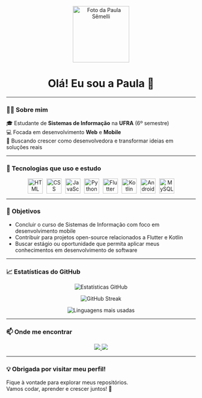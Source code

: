 <p align="center">
  <img src="https://github.com/semellicodes.png" width="150" alt="Foto da Paula Sêmelli"/>
</p>

<h1 align="center">Olá! Eu sou a Paula 👋</h1>


---

### 👩‍💻 Sobre mim

🎓 Estudante de **Sistemas de Informação** na **UFRA** (6º semestre)  
💻 Focada em desenvolvimento **Web** e **Mobile**  
🚀 Buscando crescer como desenvolvedora e transformar ideias em soluções reais  

---

### 🧠 Tecnologias que uso e estudo

<div align="center" style="display: flex; flex-wrap: wrap; gap: 10px; justify-content: center;">
  <img src="https://cdn.jsdelivr.net/gh/devicons/devicon/icons/html5/html5-original.svg" width="40" alt="HTML" />
  <img src="https://cdn.jsdelivr.net/gh/devicons/devicon/icons/css3/css3-original.svg" width="40" alt="CSS" />
  <img src="https://cdn.jsdelivr.net/gh/devicons/devicon/icons/javascript/javascript-original.svg" width="40" alt="JavaScript" />
  <img src="https://cdn.jsdelivr.net/gh/devicons/devicon/icons/python/python-original.svg" width="40" alt="Python" />
  <img src="https://cdn.jsdelivr.net/gh/devicons/devicon/icons/flutter/flutter-original.svg" width="40" alt="Flutter" />
  <img src="https://cdn.jsdelivr.net/gh/devicons/devicon/icons/kotlin/kotlin-original.svg" width="40" alt="Kotlin" />
  <img src="https://cdn.jsdelivr.net/gh/devicons/devicon/icons/android/android-original.svg" width="40" alt="Android" />
  <img src="https://cdn.jsdelivr.net/gh/devicons/devicon/icons/mysql/mysql-original.svg" width="40" alt="MySQL" />
</div>

---

### 🎯 Objetivos

- Concluir o curso de Sistemas de Informação com foco em desenvolvimento mobile  
- Contribuir para projetos open-source relacionados a Flutter e Kotlin  
- Buscar estágio ou oportunidade que permita aplicar meus conhecimentos em desenvolvimento de software  

---

### 📈 Estatísticas do GitHub

<p align="center">
  <img src="https://github-readme-stats.vercel.app/api?username=semellicodes&show_icons=true&theme=dracula&locale=pt-br" alt="Estatísticas GitHub" />
</p>

<p align="center">
  <img src="https://github-readme-streak-stats.herokuapp.com/?user=semellicodes&theme=dracula" alt="GitHub Streak" />
</p>

<p align="center">
  <img src="https://github-readme-stats.vercel.app/api/top-langs/?username=semellicodes&layout=compact&theme=dracula" alt="Linguagens mais usadas" />
</p>

---

### 📫 Onde me encontrar

<p align="center">
  <a href="https://www.linkedin.com/in/paulasemelli/" target="_blank">
    <img src="https://img.shields.io/badge/-LinkedIn-blue?style=for-the-badge&logo=linkedin&logoColor=white" />
  </a>
  <a href="mailto:paulaufra2023@gmail.com">
    <img src="https://img.shields.io/badge/-Gmail-red?style=for-the-badge&logo=gmail&logoColor=white" />
  </a>
</p>

---

### 💡 Obrigada por visitar meu perfil!

Fique à vontade para explorar meus repositórios.  
Vamos codar, aprender e crescer juntos! 🚀
